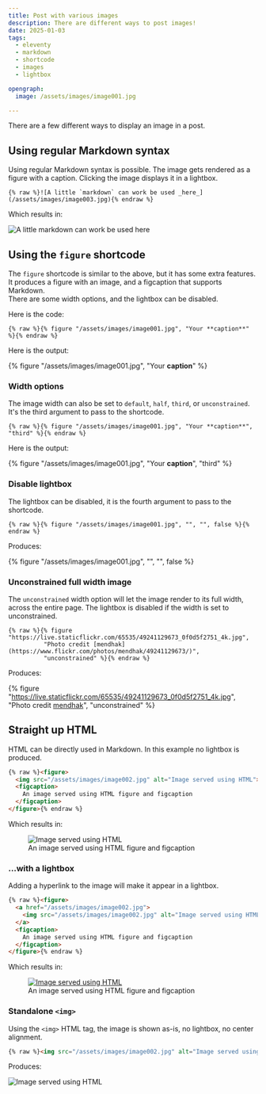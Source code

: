 ```yaml
---
title: Post with various images
description: There are different ways to post images!
date: 2025-01-03
tags:
  - eleventy
  - markdown
  - shortcode
  - images
  - lightbox

opengraph:
  image: /assets/images/image001.jpg

---
```


There are a few different ways to display an image in a post.



## Using regular Markdown syntax

Using regular Markdown syntax is possible. The image gets rendered as a figure with a caption. Clicking the image displays it in a lightbox.

```
{% raw %}![A little `markdown` can work be used _here_](/assets/images/image003.jpg){% endraw %}
```

Which results in:

![A little `markdown` can work be used _here_](/assets/images/image003.jpg)


## Using the `figure` shortcode

The `figure` shortcode is similar to the above, but it has some extra features.  
It produces a figure with an image, and a figcaption that supports Markdown.  
There are some width options, and the lightbox can be disabled.

Here is the code:

```
{% raw %}{% figure "/assets/images/image001.jpg", "Your **caption**" %}{% endraw %}
```

Here is the output:

{% figure "/assets/images/image001.jpg", "Your **caption**" %}


### Width options

The image width can also be set to `default`, `half`, `third`, or `unconstrained`.  It's the third argument to pass to the shortcode. 


```
{% raw %}{% figure "/assets/images/image001.jpg", "Your **caption**", "third" %}{% endraw %}
```

Here is the output:

{% figure "/assets/images/image001.jpg", "Your **caption**", "third" %}

### Disable lightbox

The lightbox can be disabled, it is the fourth argument to pass to the shortcode. 

```
{% raw %}{% figure "/assets/images/image001.jpg", "", "", false %}{% endraw %}
```

Produces:

{% figure "/assets/images/image001.jpg", "", "", false %}


### Unconstrained full width image

The `unconstrained` width option will let the image render to its full width, across the entire page.  The lightbox is disabled if the width is set to unconstrained. 

```
{% raw %}{% figure "https://live.staticflickr.com/65535/49241129673_0f0d5f2751_4k.jpg", 
          "Photo credit [mendhak](https://www.flickr.com/photos/mendhak/49241129673/)", 
          "unconstrained" %}{% endraw %}
```

Produces: 

{% figure "https://live.staticflickr.com/65535/49241129673_0f0d5f2751_4k.jpg", 
          "Photo credit [mendhak](https://www.flickr.com/photos/mendhak/49241129673/)", 
          "unconstrained" %}


## Straight up HTML

HTML can be directly used in Markdown.  In this example no lightbox is produced.

```html
{% raw %}<figure>
  <img src="/assets/images/image002.jpg" alt="Image served using HTML">
  <figcaption>
    An image served using HTML figure and figcaption
  </figcaption>
</figure>{% endraw %}
```

Which results in:


<figure>
  <img src="/assets/images/image002.jpg" alt="Image served using HTML">
  <figcaption>
    An image served using HTML figure and figcaption
  </figcaption>
</figure>


### ...with a lightbox

Adding a hyperlink to the image will make it appear in a lightbox.


```html
{% raw %}<figure>
  <a href="/assets/images/image002.jpg">
    <img src="/assets/images/image002.jpg" alt="Image served using HTML">
  </a>
  <figcaption>
    An image served using HTML figure and figcaption
  </figcaption>
</figure>{% endraw %}
```

Which results in:

<figure>
  <a href="/assets/images/image002.jpg">
    <img src="/assets/images/image002.jpg" alt="Image served using HTML">
  </a>
  <figcaption>
    An image served using HTML figure and figcaption
  </figcaption>
</figure>


### Standalone `<img>`

Using the `<img>` HTML tag, the image is shown as-is, no lightbox, no center alignment. 

```html
{% raw %}<img src="/assets/images/image002.jpg" alt="Image served using HTML">{% endraw %}
```

Produces:

<img src="/assets/images/image002.jpg" alt="Image served using HTML">

